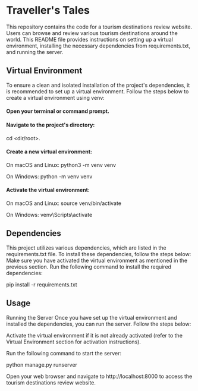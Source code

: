 # Traveller's Tales
 
This repository contains the code for a tourism destinations review website. Users can browse and review various tourism destinations around the world. This README file provides instructions on setting up a virtual environment, installing the necessary dependencies from requirements.txt, and running the server.

## Virtual Environment
To ensure a clean and isolated installation of the project's dependencies, it is recommended to set up a virtual environment. Follow the steps below to create a virtual environment using venv:

#### Open your terminal or command prompt.

#### Navigate to the project's directory: 
cd <dir/root>.

#### Create a new virtual environment:

On macOS and Linux:
python3 -m venv venv

On Windows:
python -m venv venv

#### Activate the virtual environment:

On macOS and Linux:
source venv/bin/activate

On Windows:
venv\Scripts\activate

## Dependencies
This project utilizes various dependencies, which are listed in the requirements.txt file. To install these dependencies, follow the steps below:
Make sure you have activated the virtual environment as mentioned in the previous section.
Run the following command to install the required dependencies:

pip install -r requirements.txt

## Usage
Running the Server
Once you have set up the virtual environment and installed the dependencies, you can run the server. Follow the steps below:

Activate the virtual environment if it is not already activated (refer to the Virtual Environment section for activation instructions).

Run the following command to start the server:

python manage.py runserver

Open your web browser and navigate to http://localhost:8000 to access the tourism destinations review website.
